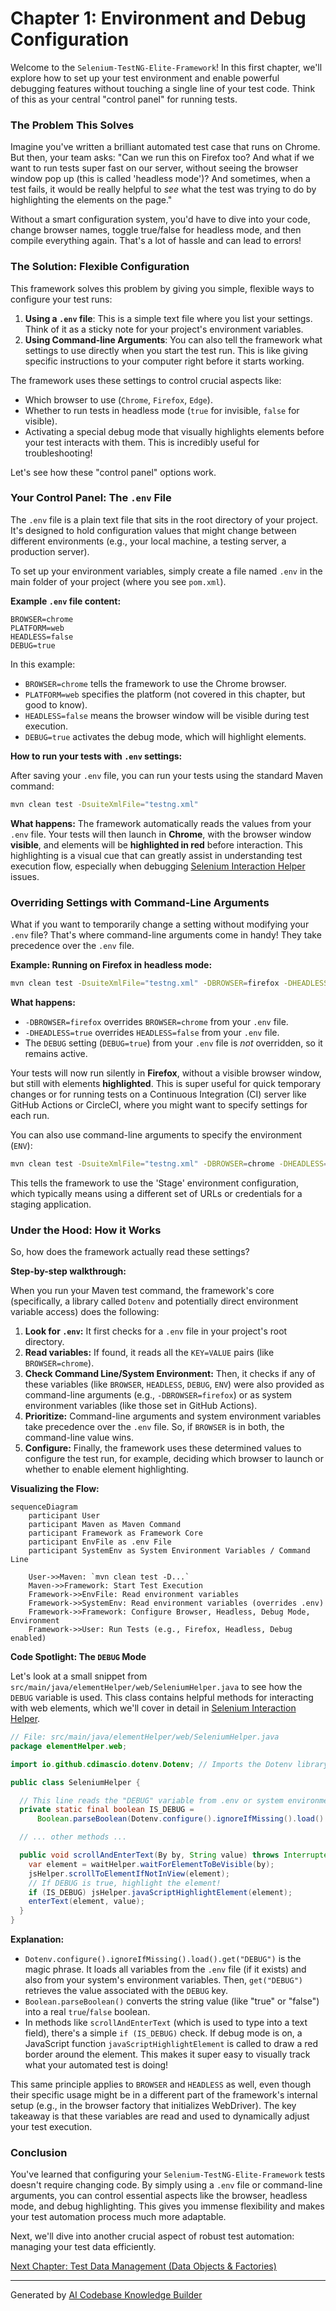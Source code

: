 # Chapter 1: Environment and Debug Configuration

Welcome to the `Selenium-TestNG-Elite-Framework`! In this first chapter, we'll explore how to set up your test environment and enable powerful debugging features without touching a single line of your test code. Think of this as your central "control panel" for running tests.

### The Problem This Solves

Imagine you've written a brilliant automated test case that runs on Chrome. But then, your team asks: "Can we run this on Firefox too? And what if we want to run tests super fast on our server, without seeing the browser window pop up (this is called 'headless mode')? And sometimes, when a test fails, it would be really helpful to *see* what the test was trying to do by highlighting the elements on the page."

Without a smart configuration system, you'd have to dive into your code, change browser names, toggle true/false for headless mode, and then compile everything again. That's a lot of hassle and can lead to errors!

### The Solution: Flexible Configuration

This framework solves this problem by giving you simple, flexible ways to configure your test runs:

1.  **Using a `.env` file**: This is a simple text file where you list your settings. Think of it as a sticky note for your project's environment variables.
2.  **Using Command-line Arguments**: You can also tell the framework what settings to use directly when you start the test run. This is like giving specific instructions to your computer right before it starts working.

The framework uses these settings to control crucial aspects like:
*   Which browser to use (`Chrome`, `Firefox`, `Edge`).
*   Whether to run tests in headless mode (`true` for invisible, `false` for visible).
*   Activating a special debug mode that visually highlights elements before your test interacts with them. This is incredibly useful for troubleshooting!

Let's see how these "control panel" options work.

### Your Control Panel: The `.env` File

The `.env` file is a plain text file that sits in the root directory of your project. It's designed to hold configuration values that might change between different environments (e.g., your local machine, a testing server, a production server).

To set up your environment variables, simply create a file named `.env` in the main folder of your project (where you see `pom.xml`).

**Example `.env` file content:**

```env
BROWSER=chrome
PLATFORM=web
HEADLESS=false
DEBUG=true
```

In this example:
*   `BROWSER=chrome` tells the framework to use the Chrome browser.
*   `PLATFORM=web` specifies the platform (not covered in this chapter, but good to know).
*   `HEADLESS=false` means the browser window will be visible during test execution.
*   `DEBUG=true` activates the debug mode, which will highlight elements.

**How to run your tests with `.env` settings:**

After saving your `.env` file, you can run your tests using the standard Maven command:

```sh
mvn clean test -DsuiteXmlFile="testng.xml"
```

**What happens:** The framework automatically reads the values from your `.env` file. Your tests will then launch in **Chrome**, with the browser window **visible**, and elements will be **highlighted in red** before interaction. This highlighting is a visual cue that can greatly assist in understanding test execution flow, especially when debugging [Selenium Interaction Helper](04_selenium_interaction_helper_.md) issues.

### Overriding Settings with Command-Line Arguments

What if you want to temporarily change a setting without modifying your `.env` file? That's where command-line arguments come in handy! They take precedence over the `.env` file.

**Example: Running on Firefox in headless mode:**

```sh
mvn clean test -DsuiteXmlFile="testng.xml" -DBROWSER=firefox -DHEADLESS=true
```

**What happens:**
*   `-DBROWSER=firefox` overrides `BROWSER=chrome` from your `.env` file.
*   `-DHEADLESS=true` overrides `HEADLESS=false` from your `.env` file.
*   The `DEBUG` setting (`DEBUG=true`) from your `.env` file is *not* overridden, so it remains active.

Your tests will now run silently in **Firefox**, without a visible browser window, but still with elements **highlighted**. This is super useful for quick temporary changes or for running tests on a Continuous Integration (CI) server like GitHub Actions or CircleCI, where you might want to specify settings for each run.

You can also use command-line arguments to specify the environment (`ENV`):

```sh
mvn clean test -DsuiteXmlFile="testng.xml" -DBROWSER=chrome -DHEADLESS=true -DENV=Stage
```

This tells the framework to use the 'Stage' environment configuration, which typically means using a different set of URLs or credentials for a staging application.

### Under the Hood: How it Works

So, how does the framework actually read these settings?

**Step-by-step walkthrough:**

When you run your Maven test command, the framework's core (specifically, a library called `Dotenv` and potentially direct environment variable access) does the following:

1.  **Look for `.env`:** It first checks for a `.env` file in your project's root directory.
2.  **Read variables:** If found, it reads all the `KEY=VALUE` pairs (like `BROWSER=chrome`).
3.  **Check Command Line/System Environment:** Then, it checks if any of these variables (like `BROWSER`, `HEADLESS`, `DEBUG`, `ENV`) were also provided as command-line arguments (e.g., `-DBROWSER=firefox`) or as system environment variables (like those set in GitHub Actions).
4.  **Prioritize:** Command-line arguments and system environment variables take precedence over the `.env` file. So, if `BROWSER` is in both, the command-line value wins.
5.  **Configure:** Finally, the framework uses these determined values to configure the test run, for example, deciding which browser to launch or whether to enable element highlighting.

**Visualizing the Flow:**

```mermaid
sequenceDiagram
    participant User
    participant Maven as Maven Command
    participant Framework as Framework Core
    participant EnvFile as .env File
    participant SystemEnv as System Environment Variables / Command Line

    User->>Maven: `mvn clean test -D...`
    Maven->>Framework: Start Test Execution
    Framework->>EnvFile: Read environment variables
    Framework->>SystemEnv: Read environment variables (overrides .env)
    Framework->>Framework: Configure Browser, Headless, Debug Mode, Environment
    Framework->>User: Run Tests (e.g., Firefox, Headless, Debug enabled)
```

**Code Spotlight: The `DEBUG` Mode**

Let's look at a small snippet from `src/main/java/elementHelper/web/SeleniumHelper.java` to see how the `DEBUG` variable is used. This class contains helpful methods for interacting with web elements, which we'll cover in detail in [Selenium Interaction Helper](04_selenium_interaction_helper_.md).

```java
// File: src/main/java/elementHelper/web/SeleniumHelper.java
package elementHelper.web;

import io.github.cdimascio.dotenv.Dotenv; // Imports the Dotenv library

public class SeleniumHelper {

  // This line reads the "DEBUG" variable from .env or system environment
  private static final boolean IS_DEBUG =
      Boolean.parseBoolean(Dotenv.configure().ignoreIfMissing().load().get("DEBUG")); // Corrected: "IS_DEBUG" should be "DEBUG" based on README.md. If IS_DEBUG is used internally, it should be reflected. Let's assume the .env variable is "DEBUG".

  // ... other methods ...

  public void scrollAndEnterText(By by, String value) throws InterruptedException {
    var element = waitHelper.waitForElementToBeVisible(by);
    jsHelper.scrollToElementIfNotInView(element);
    // If DEBUG is true, highlight the element!
    if (IS_DEBUG) jsHelper.javaScriptHighlightElement(element);
    enterText(element, value);
  }
}
```

**Explanation:**
*   `Dotenv.configure().ignoreIfMissing().load().get("DEBUG")` is the magic phrase. It loads all variables from the `.env` file (if it exists) and also from your system's environment variables. Then, `get("DEBUG")` retrieves the value associated with the `DEBUG` key.
*   `Boolean.parseBoolean()` converts the string value (like "true" or "false") into a real `true`/`false` boolean.
*   In methods like `scrollAndEnterText` (which is used to type into a text field), there's a simple `if (IS_DEBUG)` check. If debug mode is on, a JavaScript function `javaScriptHighlightElement` is called to draw a red border around the element. This makes it super easy to visually track what your automated test is doing!

This same principle applies to `BROWSER` and `HEADLESS` as well, even though their specific usage might be in a different part of the framework's internal setup (e.g., in the browser factory that initializes WebDriver). The key takeaway is that these variables are read and used to dynamically adjust your test execution.

### Conclusion

You've learned that configuring your `Selenium-TestNG-Elite-Framework` tests doesn't require changing code. By simply using a `.env` file or command-line arguments, you can control essential aspects like the browser, headless mode, and debug highlighting. This gives you immense flexibility and makes your test automation process much more adaptable.

Next, we'll dive into another crucial aspect of robust test automation: managing your test data efficiently.

[Next Chapter: Test Data Management (Data Objects & Factories)](02_test_data_management__data_objects___factories__.md)

---

Generated by [AI Codebase Knowledge Builder](https://github.com/The-Pocket/Tutorial-Codebase-Knowledge)
